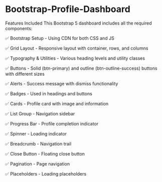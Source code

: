 # Bootstrap-Profile-Dashboard
Features Included
This Bootstrap 5 dashboard includes all the required components:

✅ Bootstrap Setup - Using CDN for both CSS and JS

✅ Grid Layout - Responsive layout with container, rows, and columns

✅ Typography & Utilities - Various heading levels and utility classes

✅ Buttons - Solid (btn-primary) and outline (btn-outline-success) buttons with different sizes

✅ Alerts - Success message with dismiss functionality

✅ Badges - Used in headings and buttons

✅ Cards - Profile card with image and information

✅ List Group - Navigation sidebar

✅ Progress Bar - Profile completion indicator

✅ Spinner - Loading indicator

✅ Breadcrumb - Navigation trail

✅ Close Button - Floating close button

✅ Pagination - Page navigation

✅ Placeholders - Loading placeholders
